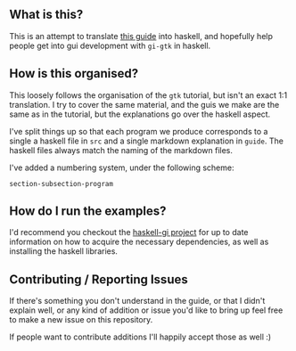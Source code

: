 ## What is this?

This is an attempt to translate [this guide](https://developer.gnome.org/gtk3/stable/)
into haskell, and hopefully help people get into gui development
with `gi-gtk` in haskell.

## How is this organised?

This loosely follows the organisation of the `gtk` tutorial, but
isn't an exact 1:1 translation. I try to cover the same material,
and the guis we make are the same as in the tutorial, but the explanations
go over the haskell aspect. 

I've split things up so that each program
we produce corresponds to a single a haskell file in `src` and
a single markdown explanation in `guide`. The haskell files always
match the naming of the markdown files.

I've added a numbering system, under the following scheme:
```
section-subsection-program
```

## How do I run the examples?

I'd recommend you checkout the [haskell-gi project](https://github.com/haskell-gi/haskell-gi)
for up to date information on how to acquire the necessary dependencies,
as well as installing the haskell libraries.

## Contributing / Reporting Issues

If there's something you don't understand in the guide, or that I 
didn't explain well, or any kind of addition or issue you'd like to bring up
feel free to make a new issue on this repository.

If people want to contribute additions I'll happily accept those as well :)
